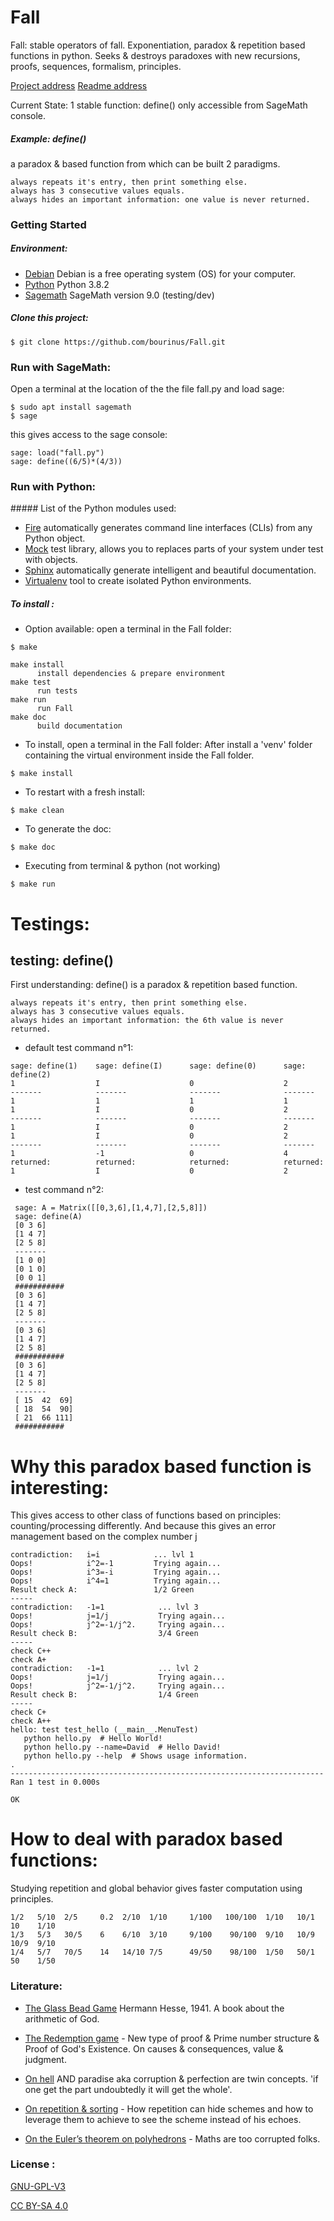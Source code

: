 # Fall

Fall: stable operators of fall.
Exponentiation, paradox & repetition based functions in python.
Seeks & destroys paradoxes with new recursions, proofs, sequences, formalism, principles.

[Project address](https://github.com/bourinus/Fall)   [Readme address](https://github.com/bourinus/Fall/readme.md)

Current State:  1 stable function: define() only accessible from SageMath console.

##### Example: define()
a paradox & based function from which can be built 2 paradigms.
```
always repeats it's entry, then print something else.
always has 3 consecutive values equals.
always hides an important information: one value is never returned.
```

### Getting Started

##### Environment:
 * [Debian](https://www.debian.org/) Debian is a free operating system (OS) for your computer. 
 * [Python](https://www.python.org/downloads/release/python-382/) Python 3.8.2 
 * [Sagemath](https://www.sagemath.org/) SageMath version 9.0 (testing/dev)

##### Clone this project:
  ```
  $ git clone https://github.com/bourinus/Fall.git
  ```

### Run with SageMath:
 Open a terminal at the location of the the file fall.py and load sage:
 ```
 $ sudo apt install sagemath 
 $ sage
 ```
 this gives access to the sage console:
 ```
 sage: load("fall.py")  
 sage: define((6/5)*(4/3)) 
 ```

### Run with Python:

##### List of the Python modules used:
 * [Fire](https://github.com/google/python-fire)  automatically generates command line interfaces (CLIs) from any Python object.
 * [Mock](https://pypi.org/project/mock/) test library, allows you to replaces parts of your system under test with objects.
 * [Sphinx](https://www.sphinx-doc.org/en/master/) automatically generate intelligent and beautiful documentation.
 * [Virtualenv](https://virtualenv.pypa.io/en/latest/) tool to create isolated Python environments. 

##### To install :
 * Option available: open a terminal in the Fall folder:
 ```
 $ make 

make install
       install dependencies & prepare environment
make test
       run tests
make run
       run Fall
make doc
       build documentation
 ```
* To install, open a terminal in the Fall folder:
After install a 'venv' folder containing the virtual environment inside the Fall folder.
 ```
 $ make install
 ```

* To restart with a fresh install:
 ```
 $ make clean
 ```
* To generate the doc:
```
$ make doc
```
* Executing from terminal & python (not working)
```
$ make run
```

# Testings:

## testing: define()

First understanding:
define() is a paradox & repetition based function.
```
always repeats it's entry, then print something else.
always has 3 consecutive values equals.
always hides an important information: the 6th value is never returned.
```
* default test command n°1: 
```
sage: define(1)    sage: define(I)      sage: define(0)      sage: define(2)
1                  I                    0                    2
-------            -------              -------              -------
1                  1                    1                    1
1                  I                    0                    2
-------            -------              -------              -------
1                  I                    0                    2
1                  I                    0                    2
-------            -------              -------              -------
1                  -1                   0                    4
returned:          returned:            returned:            returned:
1                  I                    0                    2
```
* test command n°2: 
```
 sage: A = Matrix([[0,3,6],[1,4,7],[2,5,8]])
 sage: define(A)
 [0 3 6]
 [1 4 7]
 [2 5 8]
 -------
 [1 0 0]
 [0 1 0]
 [0 0 1]
 ###########
 [0 3 6]
 [1 4 7]
 [2 5 8]
 -------
 [0 3 6]
 [1 4 7]
 [2 5 8]
 ###########
 [0 3 6]
 [1 4 7]
 [2 5 8]
 -------
 [ 15  42  69]
 [ 18  54  90]
 [ 21  66 111]
 ###########
```

# Why this paradox based function is interesting:

 This gives access to other class of functions based on principles: counting/processing differently.
 And because this gives an error management based on the complex number j
 ```
 contradiction:   i=i            ... lvl 1
 Oops!            i^2=-1         Trying again...
 Oops!            i^3=-i         Trying again...
 Oops!            i^4=1          Trying again...
 Result check A:                 1/2 Green
 -----
 contradiction:   -1=1            ... lvl 3
 Oops!            j=1/j           Trying again...
 Oops!            j^2=-1/j^2.     Trying again...
 Result check B:                  3/4 Green
 -----
 check C++
 check A+
 contradiction:   -1=1            ... lvl 2
 Oops!            j=1/j           Trying again...
 Oops!            j^2=-1/j^2.     Trying again...
 Result check B:                  1/4 Green
 -----
 check C+
 check A++
 hello: test test_hello (__main__.MenuTest)
 	python hello.py  # Hello World!
 	python hello.py --name=David  # Hello David!
 	python hello.py --help  # Shows usage information.
 .
 ----------------------------------------------------------------------
 Ran 1 test in 0.000s
 
 OK
 ```

# How to deal with paradox based functions:
  Studying repetition and global behavior gives faster computation using principles.

 ```
 1/2   5/10  2/5     0.2  2/10  1/10     1/100   100/100  1/10   10/1   10    1/10
 1/3   5/3   30/5    6    6/10  3/10     9/100    90/100  9/10   10/9   10/9  9/10
 1/4   5/7   70/5    14   14/10 7/5      49/50    98/100  1/50   50/1   50    1/50
 ```

### Literature:
 * [The Glass Bead Game](https://en.wikipedia.org/wiki/The_Glass_Bead_Game) Hermann Hesse, 1941. A book about the arithmetic of God.

 * [The Redemption game](https://github.com/bourinus/Growth/blob/master/txt%20files/work_david.txt) - New type of proof & Prime number structure & Proof of God's Existence. 
 On causes & consequences, value & judgment. 

 * [On hell](https://github.com/bourinus/Growth/blob/master/txt%20files/On%20hell.txt) AND paradise aka corruption & perfection are twin concepts.
 'if one get the part undoubtedly it will get the  whole'. 

 * [On repetition & sorting](https://github.com/bourinus/Growth/blob/master/txt%20files/structure.txt) - How repetition can hide schemes and how to leverage them to achieve to see the scheme instead of his echoes.

 * [On the Euler’s theorem on polyhedrons](https://github.com/bourinus/Growth/blob/master/txt%20files/On%20Euler%20%26%20polyhedrons.txt) - Maths are too corrupted folks.

### License :

 [GNU-GPL-V3](https://www.gnu.org/licenses/gpl-3.0.fr.html) 

 [CC BY-SA 4.0](https://creativecommons.org/licenses/by-sa/4.0/) 
